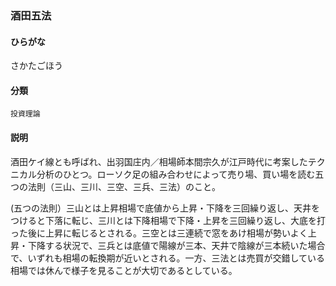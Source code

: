 <div style="display:none;">

## [あ行](securities-terms?id=あ行)
## [か行](securities-terms?id=か行)
## [さ行](securities-terms?id=さ行)

</div>

### 酒田五法

#### ひらがな

さかたごほう

#### 分類

`投資理論`

#### 説明

酒田ケイ線とも呼ばれ、出羽国庄内／相場師本間宗久が江戸時代に考案したテクニカル分析のひとつ。ローソク足の組み合わせによって売り場、買い場を読む五つの法則（三山、三川、三空、三兵、三法）のこと。
 
(五つの法則）三山とは上昇相場で底値から上昇・下降を三回繰り返し、天井をつけると下落に転じ、三川とは下降相場で下降・上昇を三回繰り返し、大底を打った後に上昇に転じるとされる。三空とは三連続で窓をあけ相場が勢いよく上昇・下降する状況で、三兵とは底値で陽線が三本、天井で陰線が三本続いた場合で、いずれも相場の転換期が近いとされる。一方、三法とは売買が交錯している相場では休んで様子を見ることが大切であるとしている。

<div style="display:none;">

## [た行](securities-terms?id=た行)
## [な行](securities-terms?id=な行)
## [は行](securities-terms?id=は行)
## [ま行](securities-terms?id=ま行)
## [や行](securities-terms?id=や行)
## [ら行](securities-terms?id=ら行)
## [わ行](securities-terms?id=わ行)
## [英数字・記号](securities-terms?id=英数字・記号)

</div>

